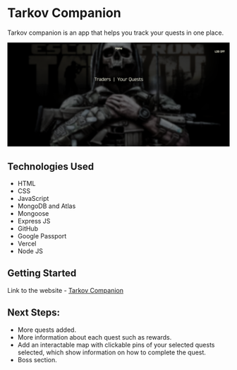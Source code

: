 # Tarkov Companion

Tarkov companion is an app that helps you track your quests in one place.

<img src="public/imgs/siteSS.png">

## Technologies Used

- HTML
- CSS
- JavaScript
- MongoDB and Atlas
- Mongoose
- Express JS
- GitHub
- Google Passport
- Vercel
- Node JS

## Getting Started

Link to the website - [Tarkov Companion](https://tarkov-companion.vercel.app/)

## Next Steps:

- More quests added.
- More information about each quest such as rewards.
- Add an interactable map with clickable pins of your selected quests selected, which show information on how to complete the quest.
- Boss section.